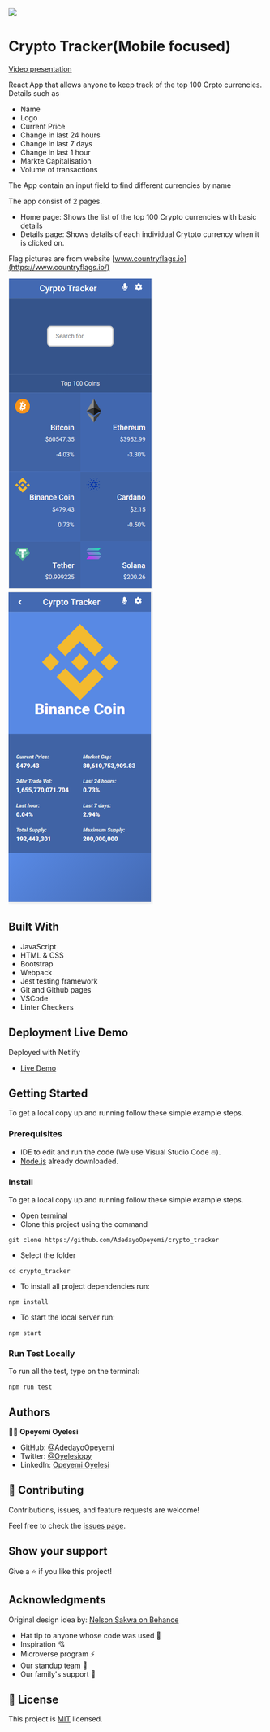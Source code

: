 ![](https://img.shields.io/badge/Microverse-blueviolet)

# Crypto Tracker(Mobile focused)

[Video presentation](https://www.loom.com/share/c7a966dd8dff496a9355c3e10631c4bc?sharedAppSource=personal_library)


React App that allows anyone to keep track of the top 100 Crpto currencies. Details such as 
- Name
- Logo
- Current Price
- Change in last 24 hours
- Change in last 7 days
- Change in last 1 hour
- Markte Capitalisation
- Volume of transactions

 The App contain an input field to find different currencies by name

The app consist of 2 pages. 

- Home page: Shows the list of the top 100 Crypto currencies with basic details
- Details page: Shows details of each individual Crytpto currency when it is clicked on.

Flag pictures are from website [www.countryflags.io](https://www.countryflags.io/)

![Home Page](./src/images/homepage.png)  ![Details Page](./src/images/detailsPage.png)

## Built With

- JavaScript
- HTML & CSS
- Bootstrap
- Webpack
- Jest testing framework
- Git and Github pages
- VSCode
- Linter Checkers

## Deployment Live Demo

Deployed with Netlify
  - [Live Demo](https://quirky-wiles-dc9047.netlify.app//)

## Getting Started

To get a local copy up and running follow these simple example steps.

### Prerequisites

- IDE to edit and run the code (We use Visual Studio Code 🔥).
- [Node.js](https://nodejs.org/en/download/) already downloaded.

### Install

To get a local copy up and running follow these simple example steps.
- Open terminal
- Clone this project using the command
```
git clone https://github.com/AdedayoOpeyemi/crypto_tracker
```
- Select the folder
```
cd crypto_tracker
```
- To install all project dependencies run:
```
npm install
```
- To start the local server run:
```
npm start
```

### Run Test Locally
To run all the test, type on the terminal:
```
npm run test
```
## Authors

👨‍💻 **Opeyemi Oyelesi**

- GitHub: [@AdedayoOpeyemi](https://github.com/AdedayoOpeyemi)
- Twitter: [@Oyelesiopy](https://twitter.com/oyelesiopy)
- LinkedIn: [Opeyemi Oyelesi](https://linkedin.com/in/opeyemioyelesi)


## 🤝 Contributing

Contributions, issues, and feature requests are welcome!

Feel free to check the [issues page](https://github.com/AdedayoOpeyemi/crypto_tracker/issues).

## Show your support

Give a ⭐️ if you like this project!


## Acknowledgments

Original design idea by: [Nelson Sakwa on Behance](https://www.behance.net/sakwadesignstudio)

- Hat tip to anyone whose code was used 🔰
- Inspiration 💘
- Microverse program ⚡
- Our standup team 🏹
- Our family's support 🙌

## 📝 License

This project is [MIT](./LICENSE) licensed.